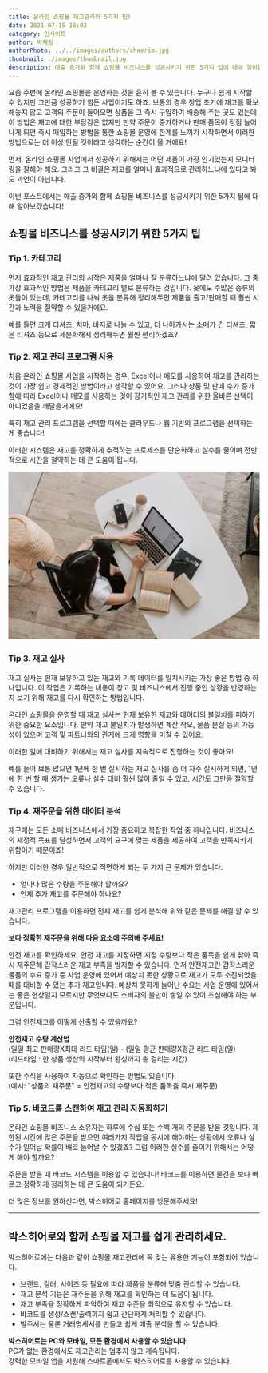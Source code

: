 ```yaml
---
title: 온라인 쇼핑몰 재고관리의 5가지 팁!
date: 2021-07-15 16:02
category: 인사이트
author: 박채림
authorPhoto: ../../images/authors/chaerim.jpg
thumbnail: ./images/thumbnail.jpg
description: 매출 증가와 함께 쇼핑몰 비즈니스를 성공시키기 위한 5가지 팁에 대해 알아볼까요?
---
```


요즘 주변에 온라인 쇼핑몰을 운영하는 것을 흔히 볼 수 있습니다. 누구나 쉽게 시작할 수 있지만 그만큼 성공하기 힘든 사업이기도 하죠. 보통의 경우 창업 초기에 재고를 확보해놓지 않고 고객의 주문이 들어오면 상품을 그 즉시 구입하여 배송해 주는 곳도 있는데 이 방법은 재고에 대한 부담감은 없지만 만약 주문이 증가하거나 판매 품목이 점점 늘어나게 되면 즉시 매입하는 방법을 통한 쇼핑몰 운영에 한계를 느끼기 시작하면서 이러한 방법으로는 더 이상 안될 것이라고 생각하는 순간이 올 거에요!

먼저, 온라인 쇼핑몰 사업에서 성공하기 위해서는 어떤 제품이 가장 인기있는지 모니터링을 잘해야 해요. 그리고 그 비결은 재고를 얼마나 효과적으로 관리하느냐에 있다고 봐도 과언이 아닙니다.

이번 포스트에서는 매출 증가와 함께 쇼핑몰 비즈니스를 성공시키기 위한 5가지 팁에 대해 알아보겠습니다!

## 쇼핑몰 비즈니스를 성공시키기 위한 5가지 팁

### Tip 1. 카테고리

먼저 효과적인 재고 관리의 시작은 제품을 얼마나 잘 분류하느냐에 달려 있습니다. 그 중 가장 효과적인 방법은 제품을 카테고리 별로 분류하는 것입니다. 옷에도 수많은 종류의 옷들이 있는데, 카테고리를 나눠 옷을 분류해 정리해두면 제품을 출고/판매할 때 훨씬 시간과 노력을 절약할 수 있을거에요.

예를 들면 크게 티셔츠, 치마, 바지로 나눌 수 있고, 더 나아가서는 소매가 긴 티셔츠, 짧은 티셔츠 등으로 세분화해서 정리해두면 훨씬 편리하겠죠?

### Tip 2. 재고 관리 프로그램 사용

처음 온라인 쇼핑몰 사업을 시작하는 경우, Excel이나 메모를 사용하여 재고를 관리하는 것이 가장 쉽고 경제적인 방법이라고 생각할 수 있어요. 그러나 상품 및 판매 수가 증가함에 따라 Excel이나 메모를 사용하는 것이 장기적인 재고 관리를 위한 올바른 선택이 아니었음을 깨달을거에요!

특히 재고 관리 프로그램을 선택할 때에는 클라우드나 웹 기반의 프로그램을 선택하는 게 좋습니다!

이러한 시스템은 재고를 정확하게 추적하는 프로세스를 단순화하고 실수를 줄이며 전반적으로 시간을 절약하는 데 큰 도움이 됩니다.

![인터넷만 있으면 할 수 있는 재고 관리](./images/1.jpg)

### Tip 3. 재고 실사

재고 실사는 현재 보유하고 있는 재고와 기록 데이터를 일치시키는 가장 좋은 방법 중 하나입니다. 이 작업은 기록하는 내용이 창고 및 비즈니스에서 진행 중인 상황을 반영하는지 보기 위해 재고를 다시 확인하는 방법입니다.

온라인 쇼핑몰을 운영할 때 재고 실사는 현재 보유한 재고와 데이터의 불일치를 피하기 위한 중요한 요소입니다. 만약 재고 불일치가 발생하면 계산 착오, 물품 분실 등의 가능성이 있으며 고객 및 파트너와의 관게에 크게 영향을 미칠 수 있어요.

이러한 일에 대비하기 위해서는 재고 실사를 지속적으로 진행하는 것이 좋아요!

예를 들어 보통 많으면 1년에 한 번 실시하는 재고 실사를 좀 더 자주 실시하게 되면, 1년에 한 번 할 때 생기는 오류나 실수 대비 훨씬 많이 줄일 수 있고, 시간도 그만큼 절약할 수 있습니다.

### Tip 4. 재주문을 위한 데이터 분석

재구매는 모든 소매 비즈니스에서 가장 중요하고 복잡한 작업 중 하나입니다. 비즈니스의 재정적 목표를 달성하면서 고객의 요구에 맞는 제품을 제공하여 고객을 만족시키기 위함이기 때문이죠!

하지만 이러한 경우 일반적으로 직면하게 되는 두 가지 큰 문제가 있습니다.

- 얼마나 많은 수량을 주문해야 할까요?
- 언제 추가 재고를 주문해야 하나요?

재고관리 프로그램을 이용하면 전체 재고를 쉽게 분석해 위와 같은 문제를 해결 할 수 있습니다.

**보다 정확한 재주문을 위해 다음 요소에 주의해 주세요!**

안전 재고를 확인하세요. 안전 재고를 지정하면 지정 수량보다 적은 품목을 쉽게 찾아 즉시 재주문해 갑작스러운 재고 부족을 방지할 수 있습니다. 먼저 안전재고란 갑작스러운 물품의 수요 증가 등 사업 운영에 있어서 예상치 못한 상황으로 재고가 모두 소진되었을 때를 대비할 수 있는 추가 재고입니다. 예상치 못하게 늘어난 수요는 사업 운영에 있어서는 좋은 현상일지 모르지만 무엇보다도 소비자의 불만이 쌓일 수 있어 조심해야 하는 부분입니다.

그럼 안전재고를 어떻게 산출할 수 있을까요?

<tip-box>

**안전재고 수량 계산법**<br/>
(일일 최고 판매량X최대 리드 타임(일) - (일일 평균 판매량X평균 리드 타임(일)<br/>
<gray-text>(리드타임 : 한 상품 생산의 시작부터 완성까지 총 걸리는 시간)</gray-text>

</tip-box>

또한 수식을 사용하여 자동으로 확인하는 방법도 있습니다.  
<gray-text>(예시: "상품의 재주문" = 안전재고의 수량보다 적은 품목을 즉시 재주문)</gray-text>

### Tip 5. 바코드를 스캔하여 재고 관리 자동화하기

온라인 쇼핑몰 비즈니스 소유자는 하루에 수십 또는 수백 개의 주문을 받을 것입니다. 제한된 시간에 많은 주문을 받으면 여러가지 작업을 동시에 해야하는 상황에서 오류나 실수가 일어날 확률이 배로 늘어날 수 있겠죠? 그럼 이러한 실수를 줄이기 위해서는 어떻게 해야 할까요?

주문을 받을 때 바코드 시스템을 이용할 수 있습니다! 바코드를 이용하면 물건을 보다 빠르고 정확하게 정리하는 데 큰 도움이 되거든요.

더 많은 정보를 원하신다면, 박스히어로 홈페이지를 방문해주세요!

---
## 박스히어로와 함께 쇼핑몰 재고를 쉽게 관리하세요.

박스히어로에는 다음과 같이 쇼핑몰 재고관리에 꼭 맞는 유용한 기능이 포함되어 있습니다.

- 브랜드, 컬러, 사이즈 등 필요에 따라 제품을 분류해 맞춤 관리할 수 있습니다.
- 재고 분석 기능은 재주문을 위해 재고를 확인하는 데 도움이 됩니다.
- 재고 부족을 정확하게 파악하여 재고 수준을 최적으로 유지할 수 있습니다.
- 바코드를 생성/스캔/출력까지 쉽고 간단하게 처리할 수 있습니다.
- 발주서는 물론 거래명세서를 만들고 쉽게 매출 분석을 할 수 있습니다.

<tip-box>

**박스히어로는 PC와 모바일, 모든 환경에서 사용할 수 있습니다.**<br/>
PC가 없는 환경에서도 재고관리는 멈추지 않고 계속됩니다.<br/>
강력한 모바일 앱을 지원해 스마트폰에서도 박스히어로를 사용할 수 있습니다.

</tip-box>

